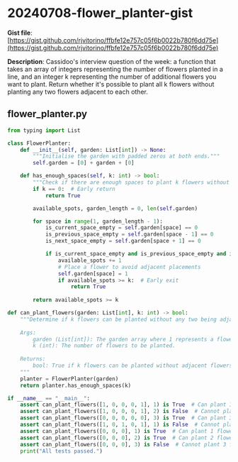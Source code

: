 # 20240708-flower_planter-gist

**Gist file**: [https://gist.github.com/rjvitorino/ffbfe12e757c05f6b0022b780f6dd75e](https://gist.github.com/rjvitorino/ffbfe12e757c05f6b0022b780f6dd75e)

**Description**: Cassidoo's interview question of the week: a function that takes an array of integers representing the number of flowers planted in a line, and an integer k representing the number of additional flowers you want to plant. Return whether it's possible to plant all k flowers without planting any two flowers adjacent to each other.

## flower_planter.py

```Python
from typing import List

class FlowerPlanter:
    def __init__(self, garden: List[int]) -> None:
        """Initialise the garden with padded zeros at both ends."""
        self.garden = [0] + garden + [0]

    def has_enough_spaces(self, k: int) -> bool:
        """Check if there are enough spaces to plant k flowers without adjacent flowers."""
        if k == 0:  # Early return
            return True

        available_spots, garden_length = 0, len(self.garden)

        for space in range(1, garden_length - 1):
            is_current_space_empty = self.garden[space] == 0
            is_previous_space_empty = self.garden[space - 1] == 0
            is_next_space_empty = self.garden[space + 1] == 0

            if is_current_space_empty and is_previous_space_empty and is_next_space_empty:
                available_spots += 1
                # Place a flower to avoid adjacent placements
                self.garden[space] = 1
                if available_spots >= k:  # Early exit
                    return True
        
        return available_spots >= k

def can_plant_flowers(garden: List[int], k: int) -> bool:
    """Determine if k flowers can be planted without any two being adjacent.
    
    Args:
        garden (List[int]): The garden array where 1 represents a flower and 0 represents an empty spot.
        k (int): The number of flowers to be planted.
    
    Returns:
        bool: True if k flowers can be planted without adjacent flowers, False otherwise.
    """
    planter = FlowerPlanter(garden)
    return planter.has_enough_spaces(k)

if __name__ == "__main__":
    assert can_plant_flowers([1, 0, 0, 0, 1], 1) is True  # Can plant 1 flower
    assert can_plant_flowers([1, 0, 0, 0, 1], 2) is False  # Cannot plant 2 flowers
    assert can_plant_flowers([0, 0, 0, 0, 0], 3) is True  # Can plant 3 flowers
    assert can_plant_flowers([1, 0, 1, 0, 1], 1) is False  # Cannot plant any flowers
    assert can_plant_flowers([0, 0, 0], 1) is True  # Can plant 1 flower
    assert can_plant_flowers([0, 0, 0], 2) is True  # Can plant 2 flowers
    assert can_plant_flowers([0, 0, 0], 3) is False  # Cannot plant 3 flowers
    print("All tests passed.")

```